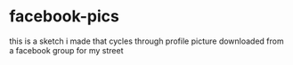 # facebook-pics
 this is a sketch i made that cycles through profile picture downloaded from a facebook group for my street
